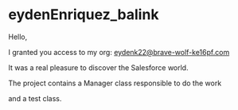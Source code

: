 # eydenEnriquez_balink

Hello,

I granted you access to my org: eydenk22@brave-wolf-ke16pf.com

It was a real pleasure to discover the Salesforce world.

The project contains a Manager class responsible to do the work

and a test class.
